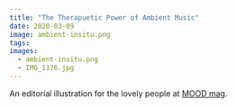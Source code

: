 ```yaml
---
title: "The Therapuetic Power of Ambient Music"
date: 2020-03-09
image: ambient-insitu.png
tags:
images:
  - ambient-insitu.png  
  - IMG_1176.jpg
---
```



An editorial illustration for the lovely people at [MOOD mag](https://www.itsmoodmag.com/culture/ambient-music-mental-health).